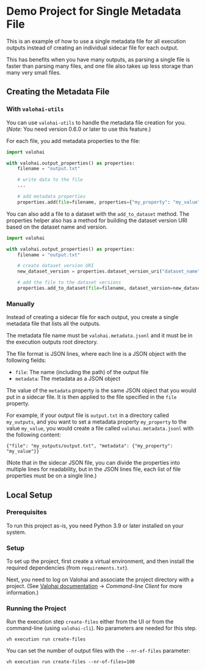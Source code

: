 # Demo Project for Single Metadata File

This is an example of how to use a single metadata file for all execution outputs
instead of creating an individual sidecar file for each output.

This has benefits when you have many outputs,
as parsing a single file is faster than parsing many files,
and one file also takes up less storage than many very small files.

## Creating the Metadata File

### With `valohai-utils`

You can use `valohai-utils` to handle the metadata file creation for you.
(_Note:_ You need version 0.6.0 or later to use this feature.)

For each file, you add metadata properties to the file:

```python
import valohai

with valohai.output_properties() as properties:
    filename = "output.txt"

    # write data to the file
    ...

    # add metadata properties
    properties.add(file=filename, properties={"my_property": "my_value", "number": 1.23})
```

You can also add a file to a dataset with the `add_to_dataset` method.
The properties helper also has a method for building the dataset version URI
based on the dataset name and version.

```python
import valohai

with valohai.output_properties() as properties:
    filename = "output.txt"

    # create dataset version URI
    new_dataset_version = properties.dataset_version_uri("dataset_name", "new_version")

    # add the file to the dataset versions
    properties.add_to_dataset(file=filename, dataset_version=new_dataset_version)
```

### Manually

Instead of creating a sidecar file for each output,
you create a single metadata file that lists all the outputs.

The metadata file name must be `valohai.metadata.jsonl`
and it must be in the execution outputs root directory.

The file format is JSON lines,
where each line is a JSON object with the following fields:

- `file`: The name (including the path) of the output file
- `metadata`: The metadata as a JSON object

The value of the `metadata` property is the same JSON object that you would put in a sidecar file.
It is then applied to the file specified in the `file` property.

For example, if your output file is `output.txt` in a directory called `my_outputs`,
and you want to set a metadata property `my_property` to the value `my_value`,
you would create a file called `valohai.metadata.jsonl` with the following content:

```jsonlines
{"file": "my_outputs/output.txt", "metadata": {"my_property": "my_value"}}
```

(Note that in the sidecar JSON file,
you can divide the properties into multiple lines for readability,
but in the JSON lines file, each list of file properties must be on a single line.)

## Local Setup

### Prerequisites

To run this project as-is, you need Python 3.9 or later installed on your system.

### Setup

To set up the project, first create a virtual environment,
and then install the required dependencies (from `requirements.txt`).

Next, you need to log on Valohai and associate the project directory with a project.
(See [Valohai documentation](https://docs.valohai.com/hc/en-us/) → _Command-line Client_ for more information.)

### Running the Project

Run the execution step `create-files` either from the UI or
from the command-line (using `valohai-cli`).
No parameters are needed for this step.

```shell
vh execution run create-files
```

You can set the number of output files with the `--nr-of-files` parameter:

```shell
vh execution run create-files --nr-of-files=100
```
